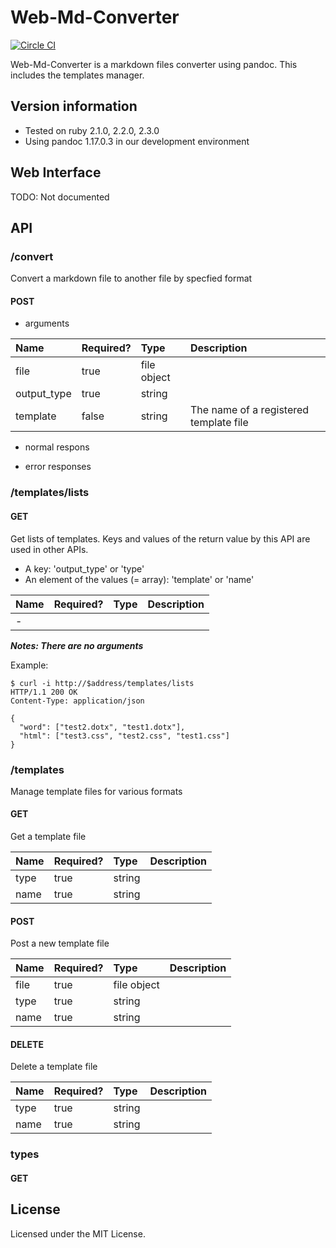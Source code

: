 # Web-Md-Converter

[![Circle CI](https://circleci.com/gh/eshamster/web_md_converter.svg?style=svg)](https://circleci.com/gh/eshamster/web_md_converter)

Web-Md-Converter is a markdown files converter using pandoc. This includes the templates manager.

## Version information

- Tested on ruby 2.1.0, 2.2.0, 2.3.0
- Using pandoc 1.17.0.3 in our development environment

## Web Interface

TODO: Not documented

## API

### /convert

Convert a markdown file to another file by specfied format

#### POST

- arguments

|Name|Required?|Type|Description|
|:---|:---|:---|:---|
|file|true|file object||
|output_type|true|string||
|template|false|string|The name of a registered template file|

- normal respons

- error responses

### /templates/lists

#### GET

Get lists of templates. Keys and values of the return value by this API are used in other APIs.

- A key: 'output_type' or 'type'
- An element of the values (= array): 'template' or 'name'

|Name|Required?|Type|Description|
|:---|:---|:---|:---|
|-||||

***Notes: There are no arguments***

Example:

```text
$ curl -i http://$address/templates/lists
HTTP/1.1 200 OK 
Content-Type: application/json

{
  "word": ["test2.dotx", "test1.dotx"],
  "html": ["test3.css", "test2.css", "test1.css"]
}
```

### /templates

Manage template files for various formats

#### GET

Get a template file

|Name|Required?|Type|Description|
|:---|:---|:---|:---|
|type|true|string||
|name|true|string||

#### POST

Post a new template file

|Name|Required?|Type|Description|
|:---|:---|:---|:---|
|file|true|file object||
|type|true|string||
|name|true|string||

#### DELETE

Delete a template file

|Name|Required?|Type|Description|
|:---|:---|:---|:---|
|type|true|string||
|name|true|string||

### types

#### GET

## License

Licensed under the MIT License.
